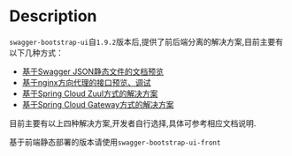 # Description

`swagger-bootstrap-ui`自`1.9.2`版本后,提供了前后端分离的解决方案,目前主要有以下几种方式：

- [基于Swagger JSON静态文件的文档预览](ui-front-static.md)
- [基于nginx方向代理的接口预览、调试](ui-front-nginx.md)
- [基于Spring Cloud Zuul方式的解决方案](ui-front-zuul.md)
- [基于Spring Cloud Gateway方式的解决方案](ui-front-gateway.md)

目前主要有以上四种解决方案,开发者自行选择,具体可参考相应文档说明.

基于前端静态部署的版本请使用`swagger-bootstrap-ui-front`

